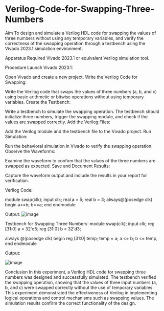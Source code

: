 # Verilog-Code-for-Swapping-Three-Numbers
Aim
To design and simulate a Verilog HDL code for swapping the values of three numbers without using any temporary variables, and verify the correctness of the swapping operation through a testbench using the Vivado 2023.1 simulation environment.

Apparatus Required
Vivado 2023.1 or equivalent Verilog simulation tool.

Procedure
Launch Vivado 2023.1:

Open Vivado and create a new project.
Write the Verilog Code for Swapping:

Write the Verilog code that swaps the values of three numbers (a, b, and c) using basic arithmetic or bitwise operations without using temporary variables.
Create the Testbench:

Write a testbench to simulate the swapping operation. The testbench should initialize three numbers, trigger the swapping module, and check if the values are swapped correctly.
Add the Verilog Files:

Add the Verilog module and the testbench file to the Vivado project.
Run Simulation:

Run the behavioral simulation in Vivado to verify the swapping operation.
Observe the Waveforms:

Examine the waveform to confirm that the values of the three numbers are swapped as expected.
Save and Document Results:

Capture the waveform output and include the results in your report for verification.

Verilog Code:

module swap(clk); input clk; real a = 5; real b = 3; always@(posedge clk) begin a<=b; b<=a; end endmodule

Output:
![image](https://github.com/user-attachments/assets/7212a80c-8c15-4442-830e-e37707bca6cf)



Testbench for Swapping Three Numbers:
module swap(clk); input clk; reg [31:0] a = 32'd5;
reg [31:0] b = 32'd3;

always @(posedge clk) begin reg [31:0] temp; temp = a; a <= b; b <= temp;    end endmodule

Output:

![image](https://github.com/user-attachments/assets/d789c895-b047-4343-b11f-521c8a0948ab)


Conclusion
In this experiment, a Verilog HDL code for swapping three numbers was designed and successfully simulated. The testbench verified the swapping operation, showing that the values of three input numbers (a, b, and c) were swapped correctly without the use of temporary variables. This experiment demonstrated the effectiveness of Verilog in implementing logical operations and control mechanisms such as swapping values. The simulation results confirm the correct functionality of the design.
